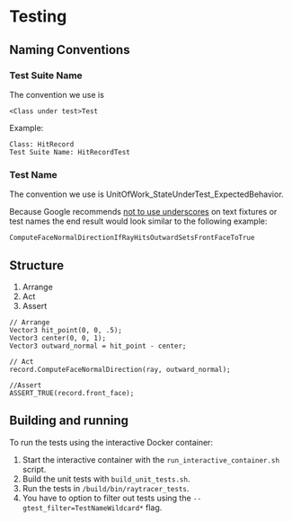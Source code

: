 # Testing
## Naming Conventions

### Test Suite Name
The convention we use is 
```
<Class under test>Test
```
Example:
```
Class: HitRecord
Test Suite Name: HitRecordTest
```


### Test Name
The convention we use is UnitOfWork_StateUnderTest_ExpectedBehavior.

Because Google recommends [not to use underscores](https://github.com/google/googletest/blob/master/docs/faq.md) on 
text fixtures or test names the end result would look similar to the following example:
```
ComputeFaceNormalDirectionIfRayHitsOutwardSetsFrontFaceToTrue
```
## Structure
1. Arrange
2. Act
3. Assert

```
// Arrange
Vector3 hit_point(0, 0, .5);
Vector3 center(0, 0, 1);
Vector3 outward_normal = hit_point - center;

// Act
record.ComputeFaceNormalDirection(ray, outward_normal);

//Assert
ASSERT_TRUE(record.front_face);
```

## Building and running

To run the tests using the interactive Docker container:

1. Start the interactive container with the `run_interactive_container.sh` script.
1. Build the unit tests with `build_unit_tests.sh`.
1. Run the tests in `/build/bin/raytracer_tests`.
1. You have to option to filter out tests using the `--gtest_filter=TestNameWildcard*` flag.
